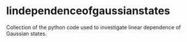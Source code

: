 # lindependenceofgaussianstates
Collection of the python code used to investigate linear dependence of Gaussian states.
